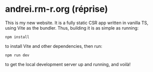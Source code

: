 # andrei.rm-r.org (réprise)

This is my new website. It is a fully static CSR app written in vanilla TS, using Vite as the bundler. Thus, building it is as simple as running:

```
npm install
```

to install Vite and other dependencies, then run:

```
npm run dev
```

to get the local development server up and running, and voilà!
